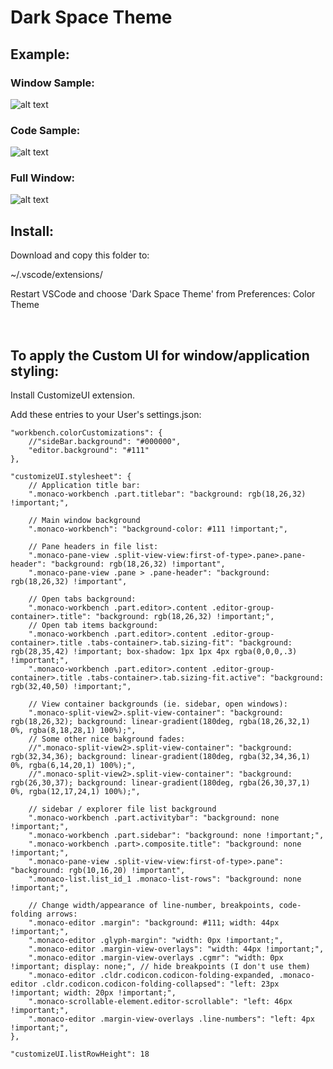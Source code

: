 # Dark Space Theme

## Example:

### Window Sample:
![alt text](https://github.com/rw3iss/vscode_dark-space-theme/blob/master/screenshots/app.png?raw=true)

### Code Sample:
![alt text](https://github.com/rw3iss/vscode_dark-space-theme/blob/master/screenshots/code.png?raw=true)

### Full Window:
![alt text](https://github.com/rw3iss/vscode_dark-space-theme/blob/master/screenshots/window.png?raw=true)


## Install:

Download and copy this folder to:

~/.vscode/extensions/

Restart VSCode and choose 'Dark Space Theme' from Preferences: Color Theme

&nbsp;
## To apply the Custom UI for window/application styling:

Install CustomizeUI extension.

Add these entries to your User's settings.json:


```
"workbench.colorCustomizations": {
    //"sideBar.background": "#000000",
    "editor.background": "#111"
},

"customizeUI.stylesheet": {
    // Application title bar:
    ".monaco-workbench .part.titlebar": "background: rgb(18,26,32) !important;",

    // Main window background
    ".monaco-workbench": "background-color: #111 !important;",

    // Pane headers in file list:
    ".monaco-pane-view .split-view-view:first-of-type>.pane>.pane-header": "background: rgb(18,26,32) !important",
    ".monaco-pane-view .pane > .pane-header": "background: rgb(18,26,32) !important",

    // Open tabs background:
    ".monaco-workbench .part.editor>.content .editor-group-container>.title": "background: rgb(18,26,32) !important;",
    // Open tab items background:
    ".monaco-workbench .part.editor>.content .editor-group-container>.title .tabs-container>.tab.sizing-fit": "background: rgb(28,35,42) !important; box-shadow: 1px 1px 4px rgba(0,0,0,.3) !important;",
    ".monaco-workbench .part.editor>.content .editor-group-container>.title .tabs-container>.tab.sizing-fit.active": "background: rgb(32,40,50) !important;",
    
    // View container backgrounds (ie. sidebar, open windows):
    ".monaco-split-view2>.split-view-container": "background: rgb(18,26,32); background: linear-gradient(180deg, rgba(18,26,32,1) 0%, rgba(8,18,28,1) 100%);",
    // Some other nice bakground fades:
    //".monaco-split-view2>.split-view-container": "background: rgb(32,34,36); background: linear-gradient(180deg, rgba(32,34,36,1) 0%, rgba(6,14,20,1) 100%);",
    //".monaco-split-view2>.split-view-container": "background: rgb(26,30,37); background: linear-gradient(180deg, rgba(26,30,37,1) 0%, rgba(12,17,24,1) 100%);",

    // sidebar / explorer file list background
    ".monaco-workbench .part.activitybar": "background: none !important;",
    ".monaco-workbench .part.sidebar": "background: none !important;",
    ".monaco-workbench .part>.composite.title": "background: none !important;",
    ".monaco-pane-view .split-view-view:first-of-type>.pane": "background: rgb(10,16,20) !important",
    ".monaco-list.list_id_1 .monaco-list-rows": "background: none !important;",

    // Change width/appearance of line-number, breakpoints, code-folding arrows:
    ".monaco-editor .margin": "background: #111; width: 44px !important;",
    ".monaco-editor .glyph-margin": "width: 0px !important;",
    ".monaco-editor .margin-view-overlays": "width: 44px !important;",
    ".monaco-editor .margin-view-overlays .cgmr": "width: 0px !important; display: none;", // hide breakpoints (I don't use them)
    ".monaco-editor .cldr.codicon.codicon-folding-expanded, .monaco-editor .cldr.codicon.codicon-folding-collapsed": "left: 23px !important; width: 20px !important;",
    ".monaco-scrollable-element.editor-scrollable": "left: 46px !important;",
    ".monaco-editor .margin-view-overlays .line-numbers": "left: 4px !important;",
},

"customizeUI.listRowHeight": 18
```

